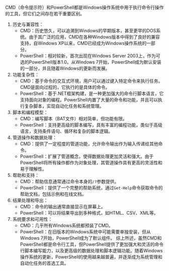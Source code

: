  CMD（命令提示符）和PowerShell都是Windows操作系统中用于执行命令行操作的工具，但它们之间存在若干重要区别。
1. 历史与兼容性：
   - CMD：历史悠久，可以追溯到Windows的早期版本，甚至更早的DOS系统。由于其广泛的应用，CMD在各种Windows版本中得到了良好的兼容支持，自Windows XP以来，CMD已经成为Windows操作系统的一部分。
   - PowerShell：相对较新，首次出现在Windows Server 2003上，作为可选的PowerShell版本1.0。从Windows 7开始，PowerShell成为默认安装的一部分，并且随着Windows的更新而发展。
2. 功能复杂性：
   - CMD：基于命令的交互式环境，用户可以通过键入特定命令来执行任务。CMD是面向过程的，它执行的是具体的命令。
   - PowerShell：基于.NET框架构建，是一种更加强大的命令行脚本语言，它支持面向对象的编程。PowerShell内置了大量的命令和功能，并且可以执行复杂脚本，实现自动化任务和系统管理。
3. 脚本和编程模型：
   - CMD：编写脚本（BAT文件）相对简单，但功能有限。
   - PowerShell：支持更高级的脚本编写，具有丰富的编程功能，类似于高级语言，支持条件语句、循环和复杂的脚本逻辑。
4. 管道操作和数据处理：
   - CMD：提供了一定程度的管道功能，允许命令输出作为输入传递给其他命令。
   - PowerShell：扩展了管道概念，使得数据处理更加灵活和强大。由于PowerShell将所有操作都作为对象处理，其管道操作具有更高的灵活性和易于理解性。
5. 帮助和支持：
   - CMD：帮助信息通常通过命令本身的`/?`参数提供。
   - PowerShell：提供了一个完整的帮助系统，通过`Get-Help`命令获取命令的帮助文档，包括示例和在线文档。
6. 结果处理和导出：
   - CMD：命令的输出通常直接显示在屏幕上。
   - PowerShell：可以将结果导出到多种格式，如HTML、CSV、XML等。
7. 系统要求和可用性：
   - CMD：几乎所有Windows系统都预装了CMD。
   - PowerShell：在旧版本的Windows系统中可能需要单独安装，但从Windows 7开始，PowerShell成为了默认组件。
综上所述，虽然CMD和PowerShell都是命令行工具，但PowerShell提供了更加强大和灵活的命令行脚本编写能力，以及更高级的数据处理和脚本逻辑功能。随着Windows操作系统的更新，PowerShell的使用越来越普遍，并逐渐成为系统管理和自动化任务的首选工具。